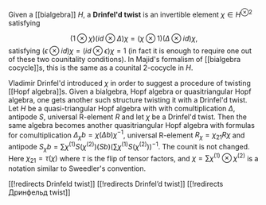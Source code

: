 Given a [[bialgebra]] $H$, a __Drinfel'd twist__ is an invertible element $\chi\in H^{\otimes 2}$ satisfying

$$
(1\otimes\chi)(id\otimes\Delta)\chi = (\chi\otimes 1)(\Delta\otimes id)\chi,
$$
satisfying $(\epsilon\otimes id)\chi = (id\otimes\epsilon)\chi = 1$ (in fact it is enough to require one out of these two counitality conditions). In Majid's formalism of [[bialgebra cocycle]]s, this is the same as a counital 2-cocycle in $H$. 

Vladimir Drinfel'd introduced $\chi$ in order to suggest a procedure of twisting [[Hopf algebra]]s. Given a bialgebra, Hopf algebra or quasitriangular Hopf algebra, one gets another such structure twisting it with a Drinfel'd twist. Let $H$ be a quasi-triangular Hopf algebra with with comultiplication $\Delta$, antipode $S$, universal R-element $R$ and let $\chi$ be a Drinfel'd twist. Then the same algebra becomes another quasitriangular Hopf algebra with formulas for comultiplication $\Delta_\chi b = \chi (\Delta b)\chi^{-1}$, universal R-element $R_\chi = \chi_{21} R\chi$ and antipode $S_\chi b = 
\sum \chi^{(1)} S(\chi^{(2)}) (S b)(\sum \chi^{(1)}S(\chi^{(2)}))^{-1}$. The counit is not changed. Here $\chi_{21}=\tau(\chi)$ where $\tau$ is the flip of tensor factors, and $\chi = \sum \chi^{(1)}\otimes\chi^{(2)}$ is a notation similar to Sweedler's convention.


[[!redirects Drinfeld twist]]
[[!redirects Drinfel’d twist]]
[[!redirects Дринфельд twist]]
